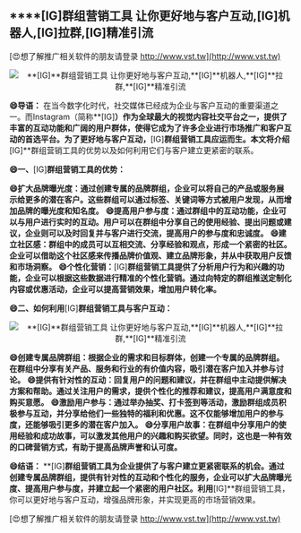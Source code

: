 ## ****[IG]**群组营销工具 让你更好地与客户互动,**[IG]**机器人,**[IG]**拉群,**[IG]**精准引流**

[😍想了解推广相关软件的朋友请登录 http://www.vst.tw](http://www.vst.tw)

 <center><img src="https://vst.tw/MP4/tuiguang/png/6.png" alt="**[IG]**群组营销工具 让你更好地与客户互动,**[IG]**机器人,**[IG]**拉群,**[IG]**精准引流"></center>

**😄导语：**
在当今数字化时代，社交媒体已经成为企业与客户互动的重要渠道之一。而Instagram（简称**[IG]**）作为全球最大的视觉内容社交平台之一，提供了丰富的互动功能和广阔的用户群体，使得它成为了许多企业进行市场推广和客户互动的首选平台。为了更好地与客户互动，**[IG]**群组营销工具应运而生。本文将介绍**[IG]**群组营销工具的优势以及如何利用它们与客户建立更紧密的联系。

**😄一、**[IG]**群组营销工具的优势：**

**😄扩大品牌曝光度：通过创建专属的品牌群组，企业可以将自己的产品或服务展示给更多的潜在客户。这些群组可以通过标签、关键词等方式被用户发现，从而增加品牌的曝光度和知名度。**
**😄提高用户参与度：通过群组中的互动功能，企业可以与用户进行实时的互动。用户可以在群组中分享自己的使用经验、提出问题或建议，企业则可以及时回复并与客户进行交流，提高用户的参与度和忠诚度。**
**😄建立社区感：群组中的成员可以互相交流、分享经验和观点，形成一个紧密的社区。企业可以借助这个社区感来传播品牌价值观、建立品牌形象，并从中获取用户反馈和市场洞察。**
**😄个性化营销：**[IG]**群组营销工具提供了分析用户行为和兴趣的功能，企业可以根据这些数据进行精准的个性化营销。通过向特定的群组推送定制化内容或优惠活动，企业可以提高营销效果，增加用户转化率。**

**😄二、如何利用**[IG]**群组营销工具与客户互动：**

 <center><img src="https://vst.tw/MP4/tuiguang/png/8.png" alt="**[IG]**群组营销工具 让你更好地与客户互动,**[IG]**机器人,**[IG]**拉群,**[IG]**精准引流"></center>

**😄创建专属品牌群组：根据企业的需求和目标群体，创建一个专属的品牌群组。在群组中分享有关产品、服务和行业的有价值内容，吸引潜在客户加入并参与讨论。**
**😄提供有针对性的互动：回复用户的问题和建议，并在群组中主动提供解决方案和帮助。通过关注用户的需求，提供个性化的推荐和建议，提高用户满意度和购买意愿。**
**😄激励用户参与：通过举办抽奖、打卡签到等活动，激励群组成员积极参与互动，并分享给他们一些独特的福利和优惠。这不仅能够增加用户的参与度，还能够吸引更多的潜在客户加入。**
**😄分享用户故事：在群组中分享用户的使用经验和成功故事，可以激发其他用户的兴趣和购买欲望。同时，这也是一种有效的口碑营销方式，有助于提高品牌声誉和认可度。**

**😄结语：**
**[IG]**群组营销工具为企业提供了与客户建立更紧密联系的机会。通过创建专属品牌群组，提供有针对性的互动和个性化的服务，企业可以扩大品牌曝光度、提高用户参与度，并建立起一个紧密的用户社区。利用**[IG]**群组营销工具，你可以更好地与客户互动，增强品牌形象，并实现更高的市场营销效果。

[😍想了解推广相关软件的朋友请登录 http://www.vst.tw](http://www.vst.tw)



